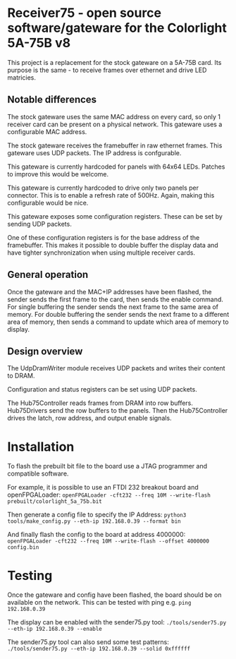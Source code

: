 # Receiver75 - open source software/gateware for the Colorlight 5A-75B v8

This project is a replacement for the stock gateware on a 5A-75B card. Its
purpose is the same - to receive frames over ethernet and drive LED matricies.

## Notable differences

The stock gateware uses the same MAC address on every card, so only 1 receiver
card can be present on a physical network. This gateware uses a configurable
MAC address.

The stock gateware receives the framebuffer in raw ethernet frames. This
gateware uses UDP packets. The IP address is confgurable.

This gateware is currently hardcoded for panels with 64x64 LEDs. Patches to
improve this would be welcome.

This gateware is currently hardcoded to drive only two panels per
connector. This is to enable a refresh rate of 500Hz. Again, making this
configurable would be nice.

This gateware exposes some configuration registers. These can be set by
sending UDP packets.

One of these configuration registers is for the base address of the
framebuffer. This makes it possible to double buffer the display data and
have tighter synchronization when using multiple receiver cards.

## General operation

Once the gateware and the MAC+IP addresses have been flashed, the sender
sends the first frame to the card, then sends the enable command. For single
buffering the sender sends the next frame to the same area of memory. For
double buffering the sender sends the next frame to a different area of
memory, then sends a command to update which area of memory to display.

## Design overview

The UdpDramWriter module receives UDP packets and writes their content to DRAM.

Configuration and status registers can be set using UDP packets.

The Hub75Controller reads frames from DRAM into row buffers. Hub75Drivers
send the row buffers to the panels. Then the Hub75Controller drives the latch,
row address, and output enable signals.

# Installation

To flash the prebuilt bit file to the board use a JTAG programmer and
compatible software.

For example, it is possible to use an FTDI 232 breakout board and
openFPGALoader: `openFPGALoader -cft232 --freq 10M --write-flash
prebuilt/colorlight_5a_75b.bit`

Then generate a config file to specify the IP Address: `python3
tools/make_config.py --eth-ip 192.168.0.39 --format bin`

And finally flash the config to the board at address 4000000: `openFPGALoader
-cft232 --freq 10M --write-flash --offset 4000000 config.bin`

# Testing

Once the gateware and config have been flashed, the board should be on
available on the network. This can be tested with ping e.g. `ping 192.168.0.39`

The display can be enabled with the sender75.py tool: `./tools/sender75.py
--eth-ip 192.168.0.39 --enable`

The sender75.py tool can also send some test patterns: `./tools/sender75.py
--eth-ip 192.168.0.39 --solid 0xffffff`
